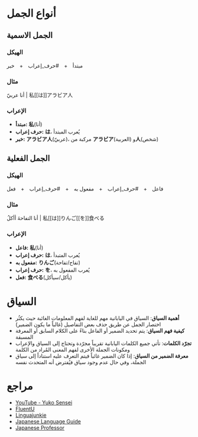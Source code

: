 # أنواع الجمل

## الجمل الاسمية

### الهيكل

مبتدأ　+　#حرف_إعراب　+　خبر

### مثال

أنا عربيّ | 私[[は]]アラビア人

### الإعراب

- **مبتدأ:** **私**(أنا)
- **حرف إعراب:** **は**، يُعرب المبتدأ
- **خبر:** **アラビア人**(عربيّ)، مركبة من **アラビア**(العربية) و**人**(شخص)

## الجمل الفعلية

### الهيكل

فاعل　+　#حرف_إعراب　+　مفعول به　+　#حرف_إعراب　+　فعل

### مثال

أنا التفاحةَ أأكلُ | 私[[は]]りんご[[を]]食べる

### الإعراب

- **فاعل:** **私**(أنا)
- **حرف إعراب:** **は**، يُعرب المتبدأ
- **مفعول به:** **りんご**(تفاح/تفاحة)
- **حرف إعراب:** **を**، يُعرب المفعول به
- **فعل:** **食べる**(يأكل/سيأكل)

# السياق

- **أهمية السياق**: السياق في اليابانية مهم للغاية لفهم المعلومات الغائبة حيث يكثُر اختصار الجمل عن طريق حذف بعض التفاصيل (غالباً ما يكون الضمير)
- **كيفية فهم السياق**: يتم تحديد الضمير أو الفاعل بناءً على الكلام السابق أو المعرفة المسبقة
- **تجرّد الكلمات**: تأتي جميع الكلمات اليابانية تقريباً مجرّدة وتحتاج إلى السياق والإعراب ومكونات الجملة الأخرى لفهم المعنى المُراد من الكلمة
- **معرفة الضمير من السياق**: إذا كان الضمير غائباً فيتم التعرف عليه استناداً إلى سياق الجملة، وفي حال عدم وجود سياق فيُفترض أنه المتحدث نفسه

# مراجع

- [YouTube - Yuko Sensei](https://youtu.be/M0sbTfUzGsE)
- [FluentU](https://fluentu.com/blog/japanese/japanese-sentence-structure-patterns)
- [Linguajunkie](https://linguajunkie.com/japanese/japanese-sentence-structures)
- [Japanese Language Guide](https://japaneselanguageguide.com/japanese-grammar/sentence)
- [Japanese Professor](https://japaneseprofessor.com/lessons/beginning/structure-japanese-sentence)